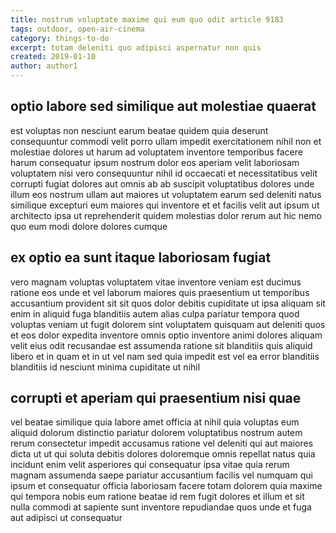 ```yaml
---
title: nostrum voluptate maxime qui eum quo odit article 9183
tags: outdoor, open-air-cinema
category: things-to-do
excerpt: totam deleniti quo adipisci aspernatur non quis
created: 2019-01-10
author: author1
---
```


## optio labore sed similique aut molestiae quaerat

est voluptas non nesciunt earum beatae quidem quia deserunt consequuntur commodi velit porro ullam impedit exercitationem nihil non et molestiae dolores ut harum ad voluptatem inventore temporibus facere harum consequatur ipsum nostrum dolor eos aperiam velit laboriosam voluptatem nisi vero consequuntur nihil id occaecati et necessitatibus velit corrupti fugiat dolores aut omnis ab ab suscipit voluptatibus dolores unde illum eos nostrum ullam aut maiores ut voluptatem earum sed deleniti natus similique excepturi eum maiores qui inventore et et facilis velit aut ipsum ut architecto ipsa ut reprehenderit quidem molestias dolor rerum aut hic nemo quo eum modi dolore dolores cumque

## ex optio ea sunt itaque laboriosam fugiat

vero magnam voluptas voluptatem vitae inventore veniam est ducimus ratione eos unde et vel laborum maiores quis praesentium ut temporibus accusantium provident sit sit quos dolor debitis cupiditate ut ipsa aliquam sit enim in aliquid fuga blanditiis autem alias culpa pariatur tempora quod voluptas veniam ut fugit dolorem sint voluptatem quisquam aut deleniti quos et eos dolor expedita inventore omnis optio inventore animi dolores aliquam velit eius odit recusandae est assumenda ratione sit blanditiis quis aliquid libero et in quam et in ut vel nam sed quia impedit est vel ea error blanditiis blanditiis id nesciunt minima cupiditate ut nihil

## corrupti et aperiam qui praesentium nisi quae

vel beatae similique quia labore amet officia at nihil quia voluptas eum aliquid dolorum distinctio pariatur dolorem voluptatibus nostrum autem rerum consectetur impedit accusamus ratione vel deleniti qui aut maiores dicta ut ut qui soluta debitis dolores doloremque omnis repellat natus quia incidunt enim velit asperiores qui consequatur ipsa vitae quia rerum magnam assumenda saepe pariatur accusantium facilis vel numquam qui ipsum et consequatur officia laboriosam facere totam dolorem quia maxime qui tempora nobis eum ratione beatae id rem fugit dolores et illum et sit nulla commodi at sapiente sunt inventore repudiandae quos unde et fuga aut adipisci ut consequatur
